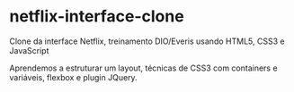 # netflix-interface-clone
Clone da interface Netflix, treinamento DIO/Everis usando HTML5, CSS3 e JavaScript

Aprendemos a estruturar um layout, técnicas de CSS3 com containers e variáveis, flexbox e plugin JQuery. 


